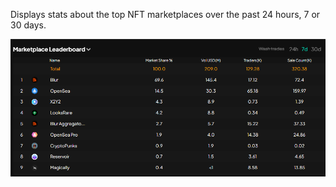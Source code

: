 

Displays stats about the top NFT marketplaces over the past 24 hours, 7 or 30 days.

![MarketplaceLeaderboard inf](image_home/MarketplaceLeaderboard.png)